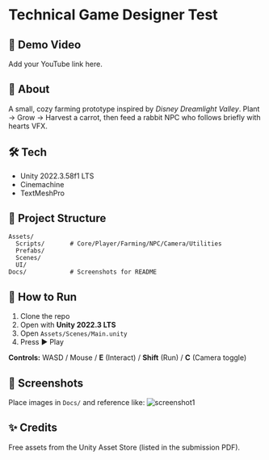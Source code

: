 # Technical Game Designer Test

## 🎥 Demo Video
Add your YouTube link here.

## 📖 About
A small, cozy farming prototype inspired by *Disney Dreamlight Valley*.
Plant → Grow → Harvest a carrot, then feed a rabbit NPC who follows briefly with hearts VFX.

## 🛠 Tech
- Unity 2022.3.58f1 LTS
- Cinemachine
- TextMeshPro

## 📂 Project Structure
```
Assets/
  Scripts/       # Core/Player/Farming/NPC/Camera/Utilities
  Prefabs/
  Scenes/
  UI/
Docs/            # Screenshots for README
```

## 🚀 How to Run
1) Clone the repo  
2) Open with **Unity 2022.3 LTS**  
3) Open `Assets/Scenes/Main.unity`  
4) Press ▶️ Play  

**Controls:** WASD / Mouse / **E** (Interact) / **Shift** (Run) / **C** (Camera toggle)

## 📸 Screenshots
Place images in `Docs/` and reference like:
![screenshot1](Docs/screen1.png)

## ✨ Credits
Free assets from the Unity Asset Store (listed in the submission PDF).
